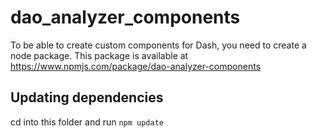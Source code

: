 # dao_analyzer_components

To be able to create custom components for Dash, you need to create a node
package. This package is available at https://www.npmjs.com/package/dao-analyzer-components

## Updating dependencies

cd into this folder and run `npm update`
